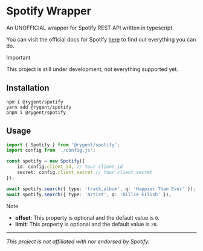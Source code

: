# Spotify Wrapper

An UNOFFICIAL wrapper for Spotify REST API written in typescript.

You can visit the official docs for Spotify [here][spotify docs] to find out everything you can do.

> [!IMPORTANT]
>
> This project is still under development, not everything supported yet.

## Installation

```sh-session
npm i @rygent/spotify
yarn add @rygent/spotify
pnpm i @rygent/spotify
```

## Usage

```ts
import { Spotify } from '@rygent/spotify';
import config from './config.js';

const spotify = new Spotify({
    id: config.client_id, // Your client_id
    secret: config.client_secret // Your client_secret
});

await spotify.search({ type: 'track,album', q: 'Happier Than Ever' });
await spotify.search({ type: 'artist', q: 'Billie Eilish' });
```

> [!NOTE]
>
> -   **offset**: This property is optional and the default value is `0`.
> -   **limit**: This property is optional and the default value is `20`.

---

<i>This project is not affiliated with nor endorsed by Spotify.</i>

<!-- LINKS -->

[spotify docs]: https://developer.spotify.com/documentation/web-api

